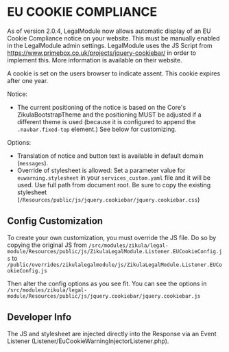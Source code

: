 # EU COOKIE COMPLIANCE

As of version 2.0.4, LegalModule now allows automatic display of an EU Cookie Compliance notice on your website.
This must be manually enabled in the LegalModule admin settings. LegalModule uses the JS Script from
https://www.primebox.co.uk/projects/jquery-cookiebar/ in order to implement this. More information is available on their
website.

A cookie is set on the users browser to indicate assent. This cookie expires after one year.

Notice:

- The current positioning of the notice is based on the Core's ZikulaBootstrapTheme and the positioning MUST
  be adjusted if a different theme is used (because it is configured to append the `.navbar.fixed-top` element.)
  See below for customizing.

Options:

- Translation of notice and button text is available in default domain (`messages`).
- Override of stylesheet is allowed:
  Set a parameter value for `euwarning.stylesheet` in your `services_custom.yaml` file and it will be used.
  Use full path from document root.
  Be sure to copy the existing stylesheet (`/Resources/public/js/jquery.cookiebar/jquery.cookiebar.css`)

## Config Customization

To create your own customization, you must override the JS file. Do so by copying the original JS from
`/src/modules/zikula/legal-module/Resources/public/js/ZikulaLegalModule.Listener.EUCookieConfig.js`
to 
`/public/overrides/zikulalegalmodule/js/ZikulaLegalModule.Listener.EUCookieConfig.js`

Then alter the config options as you see fit. You can see the options in 
`/src/modules/zikula/legal-module/Resources/public/js/jquery.cookiebar/jquery.cookiebar.js`

## Developer Info

The JS and stylesheet are injected directly into the Response via an Event Listener (Listener/EuCookieWarningInjectorListener.php).
